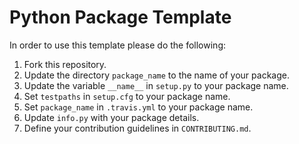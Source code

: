 # Python Package Template

In order to use this template please do the following:

1. Fork this repository.
1. Update the directory `package_name` to the name of your package.
1. Update the variable `__name__` in `setup.py` to your package name.
1. Set `testpaths` in `setup.cfg` to your package name.
1. Set `package_name` in `.travis.yml` to your package name.
1. Update `info.py` with your package details.
1. Define your contribution guidelines in `CONTRIBUTING.md`.
